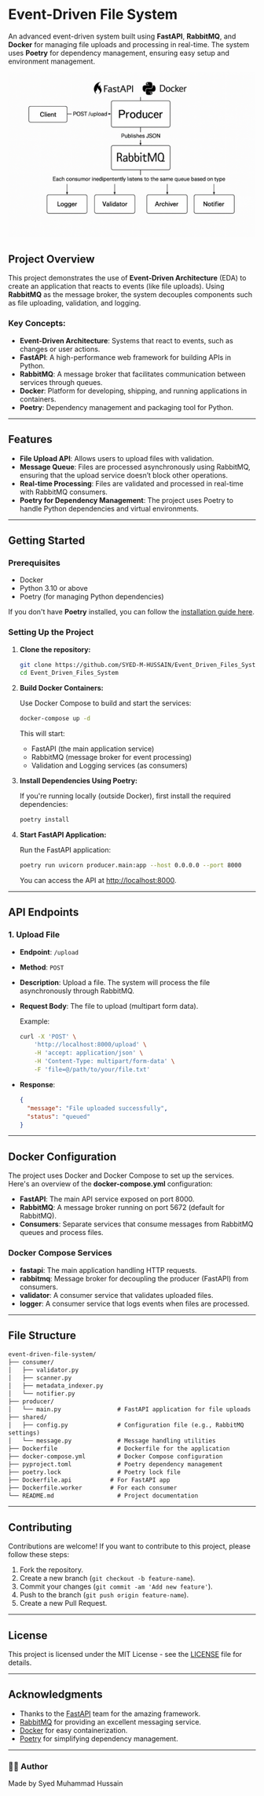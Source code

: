 # Event-Driven File System

An advanced event-driven system built using **FastAPI**, **RabbitMQ**, and **Docker** for managing file uploads and processing in real-time. The system uses **Poetry** for dependency management, ensuring easy setup and environment management.

![System Architecture Flowchart](shared/flow_diagram.png)

## Project Overview

This project demonstrates the use of **Event-Driven Architecture** (EDA) to create an application that reacts to events (like file uploads). Using **RabbitMQ** as the message broker, the system decouples components such as file uploading, validation, and logging.

### Key Concepts:

- **Event-Driven Architecture**: Systems that react to events, such as changes or user actions.
- **FastAPI**: A high-performance web framework for building APIs in Python.
- **RabbitMQ**: A message broker that facilitates communication between services through queues.
- **Docker**: Platform for developing, shipping, and running applications in containers.
- **Poetry**: Dependency management and packaging tool for Python.

---

## Features

- **File Upload API**: Allows users to upload files with validation.
- **Message Queue**: Files are processed asynchronously using RabbitMQ, ensuring that the upload service doesn’t block other operations.
- **Real-time Processing**: Files are validated and processed in real-time with RabbitMQ consumers.
- **Poetry for Dependency Management**: The project uses Poetry to handle Python dependencies and virtual environments.

---

## Getting Started

### Prerequisites

- Docker
- Python 3.10 or above
- Poetry (for managing Python dependencies)

If you don't have **Poetry** installed, you can follow the [installation guide here](https://python-poetry.org/docs/#installation).

### Setting Up the Project

1. **Clone the repository:**

   ```bash
   git clone https://github.com/SYED-M-HUSSAIN/Event_Driven_Files_System.git
   cd Event_Driven_Files_System
   ```

2. **Build Docker Containers:**

   Use Docker Compose to build and start the services:

   ```bash
   docker-compose up -d
   ```

   This will start:
   - FastAPI (the main application service)
   - RabbitMQ (message broker for event processing)
   - Validation and Logging services (as consumers)

3. **Install Dependencies Using Poetry:**

   If you're running locally (outside Docker), first install the required dependencies:

   ```bash
   poetry install
   ```

4. **Start FastAPI Application:**

   Run the FastAPI application:

   ```bash
   poetry run uvicorn producer.main:app --host 0.0.0.0 --port 8000
   ```

   You can access the API at [http://localhost:8000](http://localhost:8000).

---

## API Endpoints

### 1. Upload File

- **Endpoint**: `/upload`
- **Method**: `POST`
- **Description**: Upload a file. The system will process the file asynchronously through RabbitMQ.
- **Request Body**: The file to upload (multipart form data).
  
  Example:

  ```bash
  curl -X 'POST' \
      'http://localhost:8000/upload' \
      -H 'accept: application/json' \
      -H 'Content-Type: multipart/form-data' \
      -F 'file=@/path/to/your/file.txt'
  ```

- **Response**:
  
  ```json
  {
    "message": "File uploaded successfully",
    "status": "queued"
  }
  ```

---

## Docker Configuration

The project uses Docker and Docker Compose to set up the services. Here's an overview of the **docker-compose.yml** configuration:

- **FastAPI**: The main API service exposed on port 8000.
- **RabbitMQ**: A message broker running on port 5672 (default for RabbitMQ).
- **Consumers**: Separate services that consume messages from RabbitMQ queues and process files.

### Docker Compose Services

- **fastapi**: The main application handling HTTP requests.
- **rabbitmq**: Message broker for decoupling the producer (FastAPI) from consumers.
- **validator**: A consumer service that validates uploaded files.
- **logger**: A consumer service that logs events when files are processed.

---

## File Structure

```
event-driven-file-system/
├── consumer/
│   ├── validator.py
│   ├── scanner.py
│   ├── metadata_indexer.py
│   └── notifier.py
├── producer/
│   └── main.py                # FastAPI application for file uploads
├── shared/
│   ├── config.py              # Configuration file (e.g., RabbitMQ settings)
│   └── message.py             # Message handling utilities
├── Dockerfile                 # Dockerfile for the application
├── docker-compose.yml         # Docker Compose configuration
├── pyproject.toml             # Poetry dependency management
├── poetry.lock                # Poetry lock file
├── Dockerfile.api           # For FastAPI app
├── Dockerfile.worker        # For each consumer
└── README.md                  # Project documentation
```

---

## Contributing

Contributions are welcome! If you want to contribute to this project, please follow these steps:

1. Fork the repository.
2. Create a new branch (`git checkout -b feature-name`).
3. Commit your changes (`git commit -am 'Add new feature'`).
4. Push to the branch (`git push origin feature-name`).
5. Create a new Pull Request.

---

## License

This project is licensed under the MIT License - see the [LICENSE](LICENSE) file for details.

---

## Acknowledgments

- Thanks to the [FastAPI](https://fastapi.tiangolo.com/) team for the amazing framework.
- [RabbitMQ](https://www.rabbitmq.com/) for providing an excellent messaging service.
- [Docker](https://www.docker.com/) for easy containerization.
- [Poetry](https://python-poetry.org/) for simplifying dependency management.

---

### 👨‍💻 Author
Made by Syed Muhammad Hussain
